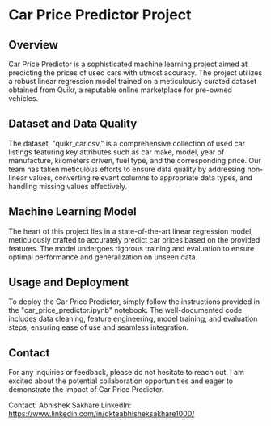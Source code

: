 # Car Price Predictor Project

## Overview

Car Price Predictor is a sophisticated machine learning project aimed at predicting the prices of used cars with utmost accuracy. The project utilizes a robust linear regression model trained on a meticulously curated dataset obtained from Quikr, a reputable online marketplace for pre-owned vehicles.

## Dataset and Data Quality

The dataset, "quikr_car.csv," is a comprehensive collection of used car listings featuring key attributes such as car make, model, year of manufacture, kilometers driven, fuel type, and the corresponding price. Our team has taken meticulous efforts to ensure data quality by addressing non-linear values, converting relevant columns to appropriate data types, and handling missing values effectively.

## Machine Learning Model

The heart of this project lies in a state-of-the-art linear regression model, meticulously crafted to accurately predict car prices based on the provided features. The model undergoes rigorous training and evaluation to ensure optimal performance and generalization on unseen data.

## Usage and Deployment

To deploy the Car Price Predictor, simply follow the instructions provided in the "car_price_predictor.ipynb" notebook. The well-documented code includes data cleaning, feature engineering, model training, and evaluation steps, ensuring ease of use and seamless integration.

## Contact

For any inquiries or feedback, please do not hesitate to reach out. I am excited about the potential collaboration opportunities and eager to demonstrate the impact of Car Price Predictor.

Contact: Abhishek Sakhare
LinkedIn: https://www.linkedin.com/in/dkteabhisheksakhare1000/

